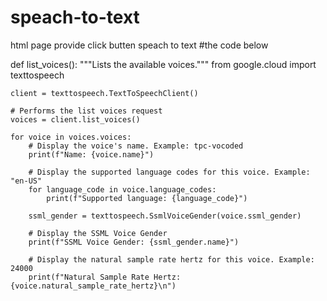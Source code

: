 # speach-to-text
html page provide click butten speach to text
#the code below

def list_voices():
    """Lists the available voices."""
    from google.cloud import texttospeech

    client = texttospeech.TextToSpeechClient()

    # Performs the list voices request
    voices = client.list_voices()

    for voice in voices.voices:
        # Display the voice's name. Example: tpc-vocoded
        print(f"Name: {voice.name}")

        # Display the supported language codes for this voice. Example: "en-US"
        for language_code in voice.language_codes:
            print(f"Supported language: {language_code}")

        ssml_gender = texttospeech.SsmlVoiceGender(voice.ssml_gender)

        # Display the SSML Voice Gender
        print(f"SSML Voice Gender: {ssml_gender.name}")

        # Display the natural sample rate hertz for this voice. Example: 24000
        print(f"Natural Sample Rate Hertz: {voice.natural_sample_rate_hertz}\n")
